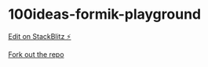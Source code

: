# 100ideas-formik-playground

[Edit on StackBlitz ⚡️](https://stackblitz.com/edit/100ideas-formik-playground)

[Fork out the repo](https://github.com/100ideas/100ideas-formik-playground)